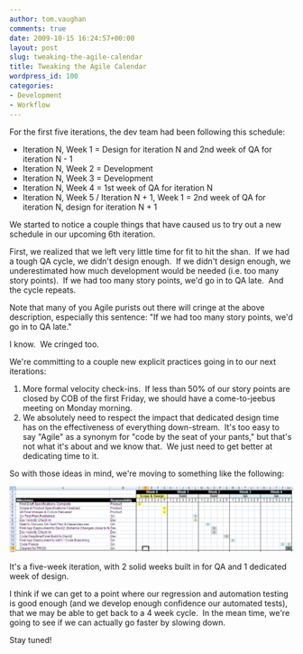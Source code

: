 ```yaml
---
author: tom.vaughan
comments: true
date: 2009-10-15 16:24:57+00:00
layout: post
slug: tweaking-the-agile-calendar
title: Tweaking the Agile Calendar
wordpress_id: 100
categories:
- Development
- Workflow
---
```


For the first five iterations, the dev team had been following this schedule:

  * Iteration N, Week 1 = Design for iteration N and 2nd week of QA for iteration N - 1
  * Iteration N, Week 2 = Development
  * Iteration N, Week 3 = Development
  * Iteration N, Week 4 = 1st week of QA for iteration N
  * Iteration N, Week 5 / Iteration N + 1, Week 1 = 2nd week of QA for iteration N, design for iteration N + 1

We started to notice a couple things that have caused us to try out a new schedule in our upcoming 6th iteration.

First, we realized that we left very little time for fit to hit the shan.  If we had a tough QA cycle, we didn't design enough.  If we didn't design enough, we underestimated how much development would be needed (i.e. too many story points).  If we had too many story points, we'd go in to QA late.  And the cycle repeats.

Note that many of you Agile purists out there will cringe at the above description, especially this sentence: "If we had too many story points, we'd go in to QA late."

I know.  We cringed too.

We're committing to a couple new explicit practices going in to our next iterations:

  1. More formal velocity check-ins.  If less than 50% of our story points are closed by COB of the first Friday, we should have a come-to-jeebus meeting on Monday morning.
  2. We absolutely need to respect the impact that dedicated design time has on the effectiveness of everything down-stream.  It's too easy to say "Agile" as a synonym for "code by the seat of your pants," but that's not what it's about and we know that.  We just need to get better at dedicating time to it.

So with those ideas in mind, we're moving to something like the following:

![iteration_detail_screenprint_cropped](/img/iteration_detail_screenprint_cropped.png)

It's a five-week iteration, with 2 solid weeks built in for QA and 1 dedicated week of design.

I think if we can get to a point where our regression and automation testing is good enough (and we develop enough confidence our automated tests), that we may be able to get back to a 4 week cycle.  In the mean time, we're going to see if we can actually go faster by slowing down.

Stay tuned!
